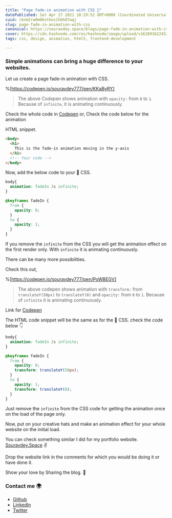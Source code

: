 ```yaml
---
title: "Page fade-in animation with CSS 🎨"
datePublished: Sat Apr 17 2021 18:29:52 GMT+0000 (Coordinated Universal Time)
cuid: cknm2rw8m06xtkos1hbh87wqj
slug: page-fade-in-animation-with-css
canonical: https://souravdey.space/blogs/page-fade-in-animation-with-css
cover: https://cdn.hashnode.com/res/hashnode/image/upload/v1618916224522/hJATP3EQP.jpeg
tags: css, design, animation, html5, frontend-development

---
```


### Simple animations can bring a huge difference to your websites.

Let us create a page fade-in animation with CSS.

%[https://codepen.io/souravdey777/pen/KKaByRY]

> The above Codepen shows animation with `opacity:` from `0` to `1`. Because of `infinite`, it is animating continuously.

Check the whole code in [Codepen](https://codepen.io/souravdey777/pen/KKaByRY) or,
Check the code below for the animation

HTML snippet.

``` HTML
<body>
  <h1>
    This is the fade-in animation moving in the y-axis
  </h1>
  <!-- Your code -->
</body>
```

Now, add the below code to your 🎨 CSS.

``` CSS
body{
  animation: fadeIn 2s infinite;
}

@keyframes fadeIn {
  from {
    opacity: 0;
  }
  to {
    opacity: 1;
  }
}
```

If you remove the `infinite` from the CSS you will get the animation effect on the first render only. With `infinite` it is animating continuously.

There can be many more possibilities.

Check this out,

%[https://codepen.io/souravdey777/pen/PoWBEGV]
> The above codepen shows animation with `transform:` from `translateY(50px)` to `translateY(0)` and `opacity:` from `0` to `1`. Because of `infinite` it is animating continuously.

Link for [Codepen](https://codepen.io/souravdey777/pen/PoWBEGV)

The HTML code snippet will be the same as for the 🎨 CSS. check the code below 👇

``` CSS
body{
  animation: fadeIn 2s infinite;
}

@keyframes fadeIn {
  from {
    opacity: 0;
    transform: translateY(50px);
  }
  to {
    opacity: 1;
    transform: translateY(0);
  }
}
```

Just remove the `infinite` from the CSS code for getting the animation once on the load of the page only.

Now, put on your creative hats and make an animation effect for your whole website on the initial load.

You can check something similar I did for my portfolio website.
[Souravdey.Space](https://souravdey.space) ✌

Drop the website link in the comments for which you would be doing it or have done it.

Show your love by Sharing the blog. 🤗

### Contact me 🌍

- [Github](https://github.com/Souravdey777/)
- [LinkedIn](https://www.linkedin.com/in/souravdey777)
- [Twitter](https://twitter.com/Souravdey777)

